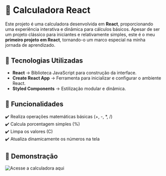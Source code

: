 # 📌 Calculadora React

Este projeto é uma calculadora desenvolvida em **React**, proporcionando uma experiência interativa e dinâmica para cálculos básicos. Apesar de ser um projeto clássico para iniciantes e relativamente simples, este é o meu **primeiro projeto em React**, tornando-o um marco especial na minha jornada de aprendizado.

## 🚀 Tecnologias Utilizadas
- **React** → Biblioteca JavaScript para construção da interface.
- **Create React App** → Ferramenta para inicializar e configurar o ambiente React.
- **Styled Components** → Estilização modular e dinâmica.

## 🎯 Funcionalidades
✔️ Realiza operações matemáticas básicas (+, -, *, /)  
✔️ Calcula porcentagem simples (%)  
✔️ Limpa os valores (C)  
✔️ Atualiza dinamicamente os números na tela  

## 📸 Demonstração
![Acesse a calculadora aqui](https://danieleksantos.github.io/calculadora-React/) 


